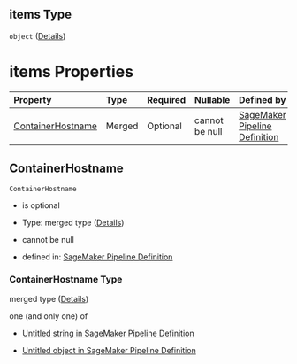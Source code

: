 ## items Type

`object` ([Details](pipeline-definition-definitions-createmodelstep-properties-arguments-properties-containers-items.md))

# items Properties

| Property                                | Type   | Required | Nullable       | Defined by                                                                                                                                                                                                                                                                                             |
| :-------------------------------------- | :----- | :------- | :------------- | :----------------------------------------------------------------------------------------------------------------------------------------------------------------------------------------------------------------------------------------------------------------------------------------------------- |
| [ContainerHostname](#containerhostname) | Merged | Optional | cannot be null | [SageMaker Pipeline Definition](pipeline-definition-definitions-stringargumentvalue.md "https://github.com/jerrypeng7773/sagemaker-model-building-pipeline-definition-JSON-schema/schema/#/definitions/CreateModelStep/properties/Arguments/properties/Containers/items/properties/ContainerHostname") |

## ContainerHostname



`ContainerHostname`

*   is optional

*   Type: merged type ([Details](pipeline-definition-definitions-stringargumentvalue.md))

*   cannot be null

*   defined in: [SageMaker Pipeline Definition](pipeline-definition-definitions-stringargumentvalue.md "https://github.com/jerrypeng7773/sagemaker-model-building-pipeline-definition-JSON-schema/schema/#/definitions/CreateModelStep/properties/Arguments/properties/Containers/items/properties/ContainerHostname")

### ContainerHostname Type

merged type ([Details](pipeline-definition-definitions-stringargumentvalue.md))

one (and only one) of

*   [Untitled string in SageMaker Pipeline Definition](pipeline-definition-definitions-stringargumentvalue-oneof-0.md "check type definition")

*   [Untitled object in SageMaker Pipeline Definition](pipeline-definition-definitions-getfunction.md "check type definition")

